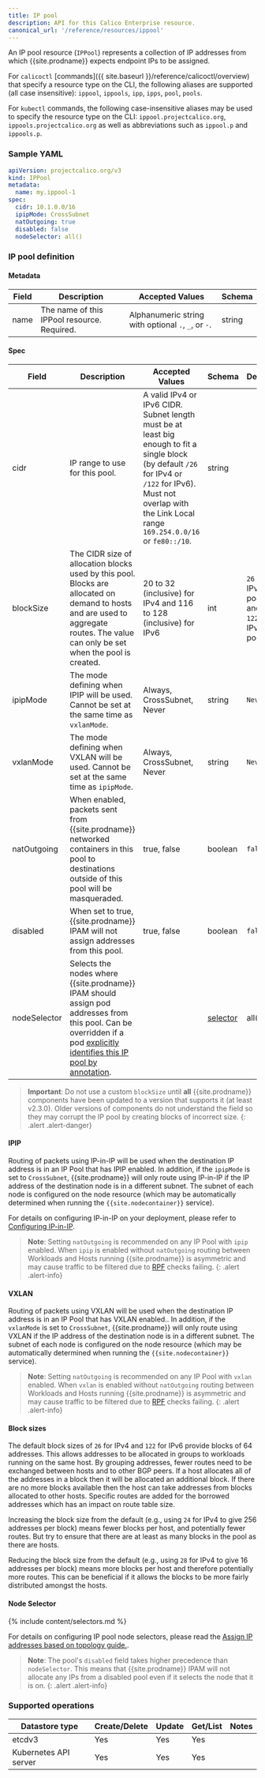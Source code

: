 ```yaml
---
title: IP pool
description: API for this Calico Enterprise resource.
canonical_url: '/reference/resources/ippool'
---
```


An IP pool resource (`IPPool`) represents a collection of IP addresses from which {{site.prodname}} expects
endpoint IPs to be assigned.

For `calicoctl` [commands]({{ site.baseurl }}/reference/calicoctl/overview) that specify a resource type on the CLI, the following
aliases are supported (all case insensitive): `ippool`, `ippools`, `ipp`, `ipps`, `pool`, `pools`.

For `kubectl` commands, the following case-insensitive aliases may be used to specify the resource type on the CLI: `ippool.projectcalico.org`, `ippools.projectcalico.org` as well as abbreviations such as `ippool.p` and `ippools.p`.

### Sample YAML

```yaml
apiVersion: projectcalico.org/v3
kind: IPPool
metadata:
  name: my.ippool-1
spec:
  cidr: 10.1.0.0/16
  ipipMode: CrossSubnet
  natOutgoing: true
  disabled: false
  nodeSelector: all()
```

### IP pool definition

#### Metadata

| Field       | Description                 | Accepted Values   | Schema |
|-------------|-----------------------------|-------------------|--------|
| name     |  The name of this IPPool resource. Required. | Alphanumeric string with optional `.`, `_`, or `-`. | string |

#### Spec

| Field       | Description                 | Accepted Values   | Schema | Default    |
|-------------|-----------------------------|-------------------|--------|------------|
| cidr     | IP range to use for this pool.  | A valid IPv4 or IPv6 CIDR. Subnet length must be at least big enough to fit a single block (by default `/26` for IPv4 or `/122` for IPv6). Must not overlap with the Link Local range `169.254.0.0/16` or `fe80::/10`. | string | |
| blockSize | The CIDR size of allocation blocks used by this pool. Blocks are allocated on demand to hosts and are used to aggregate routes. The value can only be set when the pool is created. | 20 to 32 (inclusive) for IPv4 and 116 to 128 (inclusive) for IPv6 | int| `26` for IPv4 pools and `122` for IPv6 pools. |
| ipipMode | The mode defining when IPIP will be used. Cannot be set at the same time as `vxlanMode`. | Always, CrossSubnet, Never | string| `Never` |
| vxlanMode | The mode defining when VXLAN will be used. Cannot be set at the same time as `ipipMode`. | Always, CrossSubnet, Never | string| `Never` |
| natOutgoing | When enabled, packets sent from {{site.prodname}} networked containers in this pool to destinations outside of this pool will be masqueraded. | true, false | boolean | `false` |
| disabled | When set to true, {{site.prodname}} IPAM will not assign addresses from this pool. | true, false | boolean | `false` |
| nodeSelector | Selects the nodes where {{site.prodname}} IPAM should assign pod addresses from this pool.  Can be overridden if a pod [explicitly identifies this IP pool by annotation]({{site.baseurl}}/reference/cni-plugin/configuration#using-kubernetes-annotations). | | [selector](#node-selector) | all() |

> **Important**: Do not use a custom `blockSize` until **all** {{site.prodname}} components have been updated to a version that
> supports it (at least v2.3.0).  Older versions of components do not understand the field so they may corrupt the
> IP pool by creating blocks of incorrect size.
{: .alert .alert-danger}

#### IPIP

Routing of packets using IP-in-IP will be used when the destination IP address
is in an IP Pool that has IPIP enabled.  In addition, if the `ipipMode` is set to `CrossSubnet`,
{{site.prodname}} will only route using IP-in-IP if the IP address of the destination node is in a different
subnet. The subnet of each node is configured on the node resource (which may be automatically
determined when running the `{{site.nodecontainer}}` service).

For details on configuring IP-in-IP on your deployment, please refer to
[Configuring IP-in-IP]({{site.baseurl}}/networking/vxlan-ipip).

> **Note**: Setting `natOutgoing` is recommended on any IP Pool with `ipip` enabled.
When `ipip` is enabled without `natOutgoing` routing between Workloads and
Hosts running {{site.prodname}} is asymmetric and may cause traffic to be filtered due to
[RPF](https://en.wikipedia.org/wiki/Reverse_path_forwarding) checks failing.
{: .alert .alert-info}

#### VXLAN

Routing of packets using VXLAN will be used when the destination IP address
is in an IP Pool that has VXLAN enabled.. In addition, if the `vxlanMode` is set to `CrossSubnet`,
{{site.prodname}} will only route using VXLAN if the IP address of the destination node is in a different
subnet. The subnet of each node is configured on the node resource (which may be automatically
determined when running the `{{site.nodecontainer}}` service).

> **Note**: Setting `natOutgoing` is recommended on any IP Pool with `vxlan` enabled.
When `vxlan` is enabled without `natOutgoing` routing between Workloads and
Hosts running {{site.prodname}} is asymmetric and may cause traffic to be filtered due to
[RPF](https://en.wikipedia.org/wiki/Reverse_path_forwarding) checks failing.
{: .alert .alert-info}

#### Block sizes

The default block sizes of `26` for IPv4 and `122` for IPv6 provide blocks of 64 addresses. This allows addresses to be allocated in groups to workloads running on the same host. By grouping addresses, fewer routes need to be exchanged between hosts and to other BGP peers. If a host allocates all of the addresses in a block then it will be allocated an additional block. If there are no more blocks available then the host can take addresses from blocks allocated to other hosts. Specific routes are added for the borrowed addresses which has an impact on route table size.

Increasing the block size from the default (e.g., using `24` for IPv4 to give 256 addresses per block) means fewer blocks per host, and potentially fewer routes. But try to ensure that there are at least as many blocks in the pool as there are hosts.

Reducing the block size from the default (e.g., using `28` for IPv4 to give 16 addresses per block) means more blocks per host and therefore potentially more routes. This can be beneficial if it allows the blocks to be more fairly distributed amongst the hosts.

#### Node Selector

{% include content/selectors.md %}

For details on configuring IP pool node selectors, please read the
[Assign IP addresses based on topology guide.]({{site.baseurl}}/networking/assign-ip-addresses-topology).

> **Note**: The pool's `disabled` field takes higher precedence than
> `nodeSelector`. This means that {{site.prodname}} IPAM will not allocate any
> IPs from a disabled pool even if it selects the node that it is on.
{: .alert .alert-info}

### Supported operations

| Datastore type        | Create/Delete | Update | Get/List | Notes
|-----------------------|---------------|--------|----------|------
| etcdv3                | Yes           | Yes    | Yes      |
| Kubernetes API server | Yes           | Yes    | Yes      |
